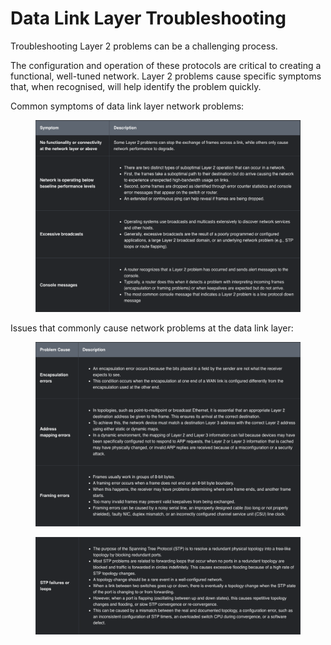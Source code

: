 # Data Link Layer Troubleshooting

Troubleshooting Layer 2 problems can be a challenging process.&#x20;

The configuration and operation of these protocols are critical to creating a functional, well-tuned network. Layer 2 problems cause specific symptoms that, when recognised, will help identify the problem quickly.



Common symptoms of data link layer network problems:

<figure><img src="../../../.gitbook/assets/Screenshot 2024-12-22 at 16.09.14.png" alt=""><figcaption></figcaption></figure>

Issues that commonly cause network problems at the data link layer:

<figure><img src="../../../.gitbook/assets/Screenshot 2024-12-22 at 16.20.25.png" alt=""><figcaption></figcaption></figure>

<figure><img src="../../../.gitbook/assets/Screenshot 2024-12-22 at 16.20.56.png" alt=""><figcaption></figcaption></figure>

